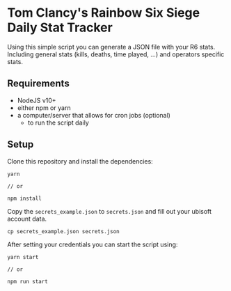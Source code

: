 # Tom Clancy's Rainbow Six Siege Daily Stat Tracker

Using this simple script you can generate a JSON file with your R6 stats.
Including general stats (kills, deaths, time played, ...) and operators specific stats.

## Requirements

- NodeJS v10+ 
- either npm or yarn
- a computer/server that allows for cron jobs (optional)
  - to run the script daily

## Setup 

Clone this repository and install the dependencies:

```
yarn

// or

npm install
```

Copy the `secrets_example.json` to `secrets.json` and fill out your ubisoft account data.

```
cp secrets_example.json secrets.json
```

After setting your credentials you can start the script using:

```
yarn start

// or 

npm run start
```